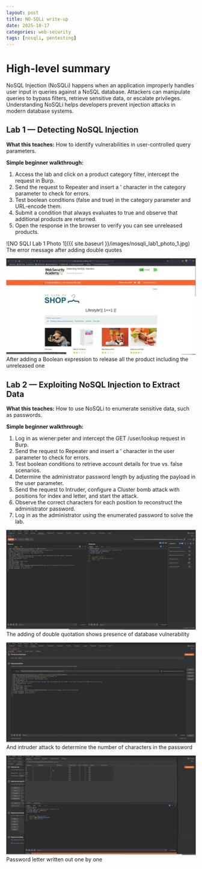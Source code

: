```yaml
---
layout: post
title: NO-SQLi write-up
date: 2025-10-17
categories: web-security
tags: [nosqli, pentesting]
---
```

# High-level summary

NoSQL Injection (NoSQLi) happens when an application improperly handles user input in queries against a NoSQL database. Attackers can manipulate queries to bypass filters, retrieve sensitive data, or escalate privileges. Understanding NoSQLi helps developers prevent injection attacks in modern database systems.

## Lab 1 — Detecting NoSQL Injection

**What this teaches:** How to identify vulnerabilities in user-controlled query parameters.

**Simple beginner walkthrough:**

1. Access the lab and click on a product category filter, intercept the request in Burp.
2. Send the request to Repeater and insert a ' character in the category parameter to check for errors.
3. Test boolean conditions (false and true) in the category parameter and URL-encode them.
4. Submit a condition that always evaluates to true and observe that additional products are returned.
5. Open the response in the browser to verify you can see unreleased products.

![NO SQLI Lab 1 Photo 1]({{ site.baseurl }}/images/nosqli_lab1_photo_1.jpg)
The error message after adding double quotes


![image alt](https://github.com/Lispectree/web-sec/blob/92031feb56f1238c27190f29230c012678466d25/web-security-labs/labs/nosqli/NOSQLI%20LAB1%20PHOTO2.jpg)
After adding a Boolean expression to release all the product including the unreleased one

## Lab 2 — Exploiting NoSQL Injection to Extract Data

**What this teaches:** How to use NoSQLi to enumerate sensitive data, such as passwords.

**Simple beginner walkthrough:**

1. Log in as wiener\:peter and intercept the GET /user/lookup request in Burp.
2. Send the request to Repeater and insert a ' character in the user parameter to check for errors.
3. Test boolean conditions to retrieve account details for true vs. false scenarios.
4. Determine the administrator password length by adjusting the payload in the user parameter.
5. Send the request to Intruder, configure a Cluster bomb attack with positions for index and letter, and start the attack.
6. Observe the correct characters for each position to reconstruct the administrator password.
7. Log in as the administrator using the enumerated password to solve the lab.

![image alt](https://github.com/Lispectree/web-sec/blob/955564d9fd1f8c0d8b57fd2bfef25a0ee3ff2d45/web-security-labs/labs/nosqli/NOSQLI%20LAB2%20PHOTO1.jpg)
The adding of double quotation shows presence of database vulnerability


![image alt](https://github.com/Lispectree/web-sec/blob/c8017169d1a4ff85060d842b3d80eedafde65d17/web-security-labs/labs/nosqli/NOSQLI%20LAB2%20PHOTO2.jpg)
And intruder attack to determine the number of characters in the password


![image alt](https://github.com/Lispectree/web-sec/blob/55bbf582b7e6885e34c179380e9d8ea241958f1a/web-security-labs/labs/nosqli/NOSQLI%20LAB2%20PHOTO3.jpg)
Password letter written out one by one


